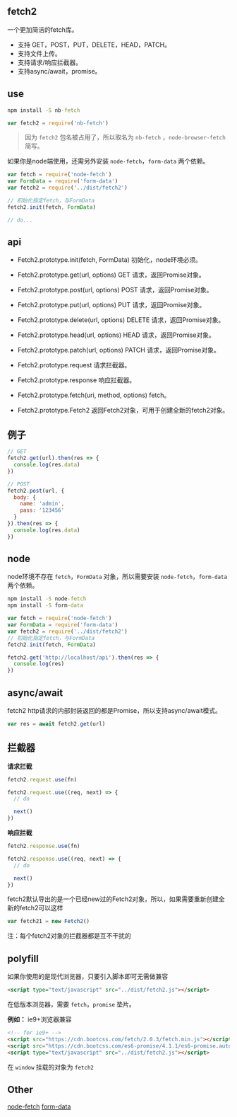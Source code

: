 ## fetch2

一个更加简洁的fetch库。

+ 支持 GET，POST，PUT，DELETE，HEAD，PATCH。
+ 支持文件上传。
+ 支持请求/响应拦截器。
+ 支持async/await，promise。


## use


```bat
npm install -S nb-fetch

```

```js
var fetch2 = require('nb-fetch')
```

> 因为 `fetch2` 包名被占用了，所以取名为 `nb-fetch` ，`node-browser-fetch` 简写。

如果你是node端使用，还需另外安装 `node-fetch`，`form-data` 两个依赖。

``` js
var fetch = require('node-fetch')
var FormData = require('form-data')
var fetch2 = require('../dist/fetch2')

// 初始化指定fetch，与FormData
fetch2.init(fetch, FormData)

// do...

```


## api

+ Fetch2.prototype.init(fetch, FormData) 初始化，node环境必须。

+ Fetch2.prototype.get(url, options) GET 请求，返回Promise对象。
+ Fetch2.prototype.post(url, options) POST 请求，返回Promise对象。
+ Fetch2.prototype.put(url, options) PUT 请求，返回Promise对象。
+ Fetch2.prototype.delete(url, options) DELETE 请求，返回Promise对象。
+ Fetch2.prototype.head(url, options) HEAD 请求，返回Promise对象。
+ Fetch2.prototype.patch(url, options) PATCH 请求，返回Promise对象。

+ Fetch2.prototype.request 请求拦截器。
+ Fetch2.prototype.response 响应拦截器。
+ Fetch2.prototype.fetch(uri, method, options) fetch。
+ Fetch2.prototype.Fetch2 返回Fetch2对象，可用于创建全新的fetch2对象。


## 例子


```js
// GET
fetch2.get(url).then(res => {
  console.log(res.data)
})

// POST
fetch2.post(url, {
  body: {
    name: 'admin',
    pass: '123456'
  }
}).then(res => {
  console.log(res.data)
})
```

## node

node环境不存在 `fetch`，`FormData` 对象，所以需要安装 `node-fetch`，`form-data` 两个依赖。


```bat
npm install -S node-fetch
npm install -S form-data

```

```js
var fetch = require('node-fetch')
var FormData = require('form-data')
var fetch2 = require('../dist/fetch2')
// 初始化指定fetch，与FormData
fetch2.init(fetch, FormData)

fetch2.get('http://localhost/api').then(res => {
  console.log(res)
})

```

## async/await

fetch2 http请求的内部封装返回的都是Promise，所以支持async/await模式。

```js
var res = await fetch2.get(url)

```

## 拦截器

**请求拦截**

```js
fetch2.request.use(fn)
```

```js
fetch2.request.use((req, next) => {
  // do

  next()
})

```

**响应拦截**

```js
fetch2.response.use(fn)
```

```js
fetch2.response.use((req, next) => {
  // do

  next()
})

```

fetch2默认导出的是一个已经new过的Fetch2对象，所以，如果需要重新创建全新的fetch2可以这样

```js
var fetch21 = new Fetch2()

```

注：每个fetch2对象的拦截器都是互不干扰的

## polyfill

如果你使用的是现代浏览器，只要引入脚本即可无需做兼容

```html
<script type="text/javascript" src="../dist/fetch2.js"></script>
```

在低版本浏览器，需要 `fetch`，`promise` 垫片。

**例如：** ie9+浏览器兼容

```html
<!-- for ie9+ -->
<script src="https://cdn.bootcss.com/fetch/2.0.3/fetch.min.js"></script>
<script src="https://cdn.bootcss.com/es6-promise/4.1.1/es6-promise.auto.min.js"></script>
<script type="text/javascript" src="../dist/fetch2.js"></script>
```

在 `window` 挂载的对象为 `fetch2`

## Other

[node-fetch](https://github.com/bitinn/node-fetch)
[form-data](https://github.com/form-data/form-data)

